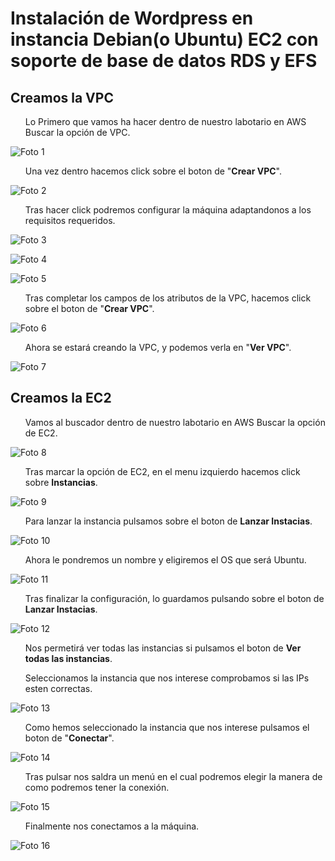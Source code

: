 <h1>Instalación de Wordpress en instancia Debian(o Ubuntu) EC2 con soporte de base de datos RDS y EFS</h1>

<h2>Creamos la VPC</h2>

<ul>Lo Primero que vamos ha hacer dentro de nuestro labotario en AWS Buscar la opción de VPC.</ul>

![Foto 1](imagen_trabajo/foto_1.png)

<ul>Una vez dentro hacemos click sobre el boton de "<b>Crear VPC</b>".</ul>

![Foto 2](imagen_trabajo/foto_2.png)

<ul>Tras hacer click podremos configurar la máquina adaptandonos a los requisitos requeridos.</ul>

![Foto 3](imagen_trabajo/foto_3.png)

![Foto 4](imagen_trabajo/foto_4.png)

![Foto 5](imagen_trabajo/foto_5.png)

<ul>Tras completar los campos de los atributos de la VPC, hacemos click sobre el boton de "<b>Crear VPC</b>".</ul>

![Foto 6](imagen_trabajo/foto_6.png)

<ul>Ahora se estará creando la VPC, y podemos verla en  "<b>Ver VPC</b>".</ul>

![Foto 7](imagen_trabajo/foto_7.png)

<h2>Creamos la EC2</h2>

<ul>Vamos al buscador dentro de nuestro labotario en AWS Buscar la opción de EC2.</ul>

![Foto 8](imagen_trabajo/foto_8.png)

<ul>Tras marcar la opción de EC2, en el menu izquierdo hacemos click sobre <b>Instancias</b>.</ul>

![Foto 9](imagen_trabajo/foto_9.png)

<ul>Para lanzar la instancia pulsamos sobre el boton de <b>Lanzar Instacias</b>.</ul>

![Foto 10](imagen_trabajo/foto_10.png)

<ul>Ahora le pondremos un nombre y eligiremos el OS que será Ubuntu.</ul>

![Foto 11](imagen_trabajo/foto_11.png)

<ul>Tras finalizar la configuración, lo guardamos pulsando sobre el boton de <b>Lanzar Instacias</b>.</ul>

![Foto 12](imagen_trabajo/foto_12.png)

<ul>Nos permetirá ver todas las instancias si pulsamos el boton de <b>Ver todas las instancias</b>.</ul>

<ul>Seleccionamos la instancia que nos interese comprobamos si las IPs esten correctas.</ul>

![Foto 13](imagen_trabajo/foto_13.png)

<ul>Como hemos seleccionado la instancia que nos interese pulsamos el boton de "<b>Conectar</b>".</ul>

![Foto 14](imagen_trabajo/foto_14.png)

<ul>Tras pulsar nos saldra un menú en el cual podremos elegir la manera de como podremos tener la conexión.</ul>

![Foto 15](imagen_trabajo/foto_15.png)

<ul>Finalmente nos conectamos a la máquina.</ul>

![Foto 16](imagen_trabajo/foto_16.png)
